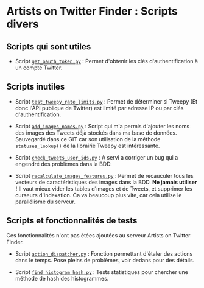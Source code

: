 # Artists on Twitter Finder : Scripts divers

## Scripts qui sont utiles

* Script [`get_oauth_token.py`](get_oauth_token.py) :
  Permet d'obtenir les clés d'authentification à un compte Twitter.


## Scripts inutiles

* Script [`test_tweepy_rate_limits.py`](test_tweepy_rate_limits.py) :
  Permet de déterminer si Tweepy (Et donc l'API publique de Twitter) est limité par adresse IP ou par clés d'authentification.

* Script [`add_images_names.py`](add_images_names.py) :
  Script qui m'a permis d'ajouter les noms des images des Tweets déjà stockés dans ma base de données.
  Sauvegardé dans ce GIT car son utilisation de la méthode `statuses_lookup()` de la librairie Tweepy est intéressante.

* Script [`check_tweets_user_ids.py`](check_tweets_user_ids.py) :
  A servi a corriger un bug qui a engendré des problèmes dans la BDD.

* Script [`recalculate_images_features.py`](recalculate_images_features.py) :
  Permet de recauculer tous les vecteurs de caractéristiques des images dans la BDD. **Ne jamais utiliser !** Il vaut mieux vider les tables d'images et de Tweets, et supprimer les curseurs d'indexation. Ca va beaucoup plus vite, car cela utilise le parallélisme du serveur.


## Scripts et fonctionnalités de tests

Ces fonctionnalités n'ont pas étées ajoutées au serveur Artists on Twitter Finder.

* Script [`action_dispatcher.py`](action_dispatcher.py) :
  Fonction permettant d'étaler des actions dans le temps. Pose pleins de problèmes, voir dedans pour des détails.

* Script [`find_histogram_hash.py`](find_histogram_hash.py) :
  Tests statistiques pour chercher une méthode de hash des histogrammes.
